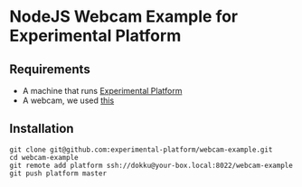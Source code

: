 # NodeJS Webcam Example for Experimental Platform

## Requirements

* A machine that runs [Experimental Platform](https://github.com/experimental-platform/platform-configure-script)
* A webcam, we used [this](http://www.amazon.com/Logitech-Webcam-Widescreen-Calling-Recording/dp/B004FHO5Y6/ref=sr_1_1?ie=UTF8&qid=1443692640&sr=8-1&keywords=Logitech+C270)

## Installation

    git clone git@github.com:experimental-platform/webcam-example.git
    cd webcam-example
    git remote add platform ssh://dokku@your-box.local:8022/webcam-example
    git push platform master
